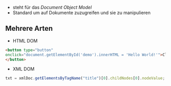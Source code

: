 
- steht für das *Document Object Model*
- Standard um auf Dokumente zuzugreifen und sie zu manipulieren

## Mehrere Arten
- HTML DOM
```html
<button type="button"  
onclick="document.getElementById('demo').innerHTML = 'Hello World!'">Click Me!  
</button>
```

- XML DOM
```javascript
txt = xmlDoc.getElementsByTagName("title")[0].childNodes[0].nodeValue;
```